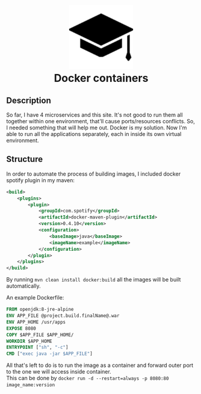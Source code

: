 <h1 align="center">
<img src="https://raw.githubusercontent.com/peaceiris/mkdocs-material-boilerplate/master/docs_sample/images/graduate-cap.png" alt="MkDocs icon" width="170">
<br>Docker containers
</h1>

## Description

<p>So far, I have 4 microservices and this site. 
It's not good to run them all together within one environment, that'll cause ports/resources conflicts.
So, I needed something that will help me out. Docker is my solution. Now I'm able to run all the applications separately,
each in inside its own virtual environment.</p>

<!-- https://shields.io/ -->

## Structure

In order to automate the process of building images, I included docker spotify plugin in my maven:

```xml
<build>
    <plugins>
        <plugin>
            <groupId>com.spotify</groupId>
            <artifactId>docker-maven-plugin</artifactId>
            <version>0.4.10</version>
            <configuration>
                <baseImage>java</baseImage>
                <imageName>example</imageName>
            </configuration>
        </plugin>
    </plugins>
</build> 
```

By running `mvn clean install docker:build` all the images will be built automatically.

An example Dockerfile:

```dockerfile
FROM openjdk:8-jre-alpine
ENV APP_FILE @project.build.finalName@.war
ENV APP_HOME /usr/apps
EXPOSE 8080
COPY $APP_FILE $APP_HOME/
WORKDIR $APP_HOME
ENTRYPOINT ["sh", "-c"]
CMD ["exec java -jar $APP_FILE"]
```

All that's left to do is to run the image as a container and forward outer port to the one we will access inside container.<br>
This can be done by `docker run -d --restart=always -p 8080:80 image_name:version`